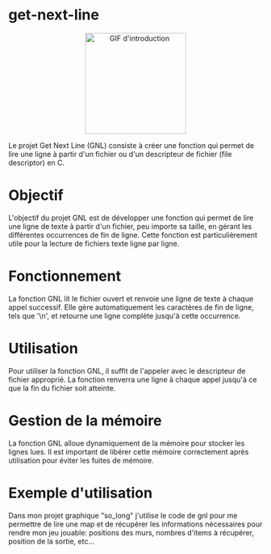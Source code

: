 # get-next-line

<div align="center">
  <img src="https://media1.giphy.com/media/KsBC8HSDKs3MC03Xf2/giphy.gif?cid=6c09b952uqzyfm5rji12l8qjs8umi6rcfrnua5kvrscdecjx&ep=v1_stickers_related&rid=giphy.gif&ct=s" alt="GIF d'introduction" width="200px">
</div>

Le projet Get Next Line (GNL) consiste à créer une fonction qui permet de lire une ligne à partir d'un fichier ou d'un descripteur de fichier (file descriptor) en C.

# Objectif

L'objectif du projet GNL est de développer une fonction qui permet de lire une ligne de texte à partir d'un fichier, peu importe sa taille, en gérant les différentes occurrences de fin de ligne. Cette fonction est particulièrement utile pour la lecture de fichiers texte ligne par ligne.
# Fonctionnement

La fonction GNL lit le fichier ouvert et renvoie une ligne de texte à chaque appel successif. Elle gère automatiquement les caractères de fin de ligne, tels que '\n', et retourne une ligne complète jusqu'à cette occurrence.
# Utilisation

Pour utiliser la fonction GNL, il suffit de l'appeler avec le descripteur de fichier approprié. La fonction renverra une ligne à chaque appel jusqu'à ce que la fin du fichier soit atteinte.
# Gestion de la mémoire

La fonction GNL alloue dynamiquement de la mémoire pour stocker les lignes lues. Il est important de libérer cette mémoire correctement après utilisation pour éviter les fuites de mémoire.
# Exemple d'utilisation

Dans mon projet graphique "so_long" j'utilise le code de gnl pour me permettre de lire une map et de récupérer les informations nécessaires pour rendre mon jeu jouable: positions des murs, nombres d'items à récupérer, position de la sortie, etc...
